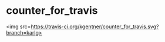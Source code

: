 counter_for_travis
==================
<img src=https://travis-ci.org/kgentner/counter_for_travis.svg?branch=karlg></img>
